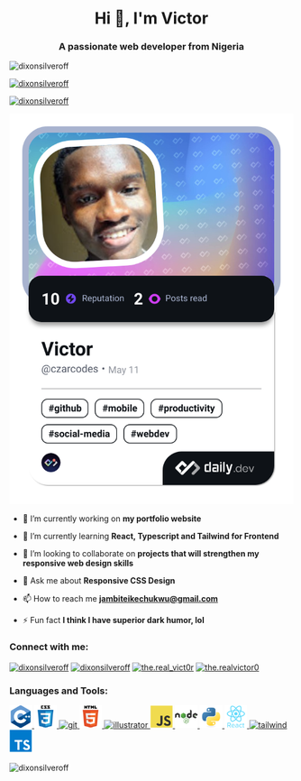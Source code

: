<h1 align="center">Hi 👋, I'm Victor</h1>
<h3 align="center">A passionate web developer from Nigeria</h3>

<p align="left"> <img src="https://komarev.com/ghpvc/?username=dixonsilveroff&label=Profile%20views&color=0e75b6&style=flat" alt="dixonsilveroff" /> </p>

<p align="left"> <a href="https://github.com/ryo-ma/github-profile-trophy"><img src="https://github-profile-trophy.vercel.app/?username=dixonsilveroff" alt="dixonsilveroff" /></a> </p>

<p align="left"> <a href="https://twitter.com/dixonsilveroff" target="blank"><img src="https://img.shields.io/twitter/follow/dixonsilveroff?logo=twitter&style=for-the-badge" alt="dixonsilveroff" /></a> </p>

<a href="https://app.daily.dev/czarcodes"><img src="./devcard.png" width="652" alt="Victor's Dev Card"/></a>

- 🔭 I’m currently working on **my portfolio website**

- 🌱 I’m currently learning **React, Typescript and Tailwind for Frontend**

- 👯 I’m looking to collaborate on **projects that will strengthen my responsive web design skills**

- 💬 Ask me about **Responsive CSS Design**

- 📫 How to reach me **jambiteikechukwu@gmail.com**

- ⚡ Fun fact **I think I have superior dark humor, lol**

<h3 align="left">Connect with me:</h3>
<p align="left">
<a href="https://dev.to/dixonsilveroff" target="blank"><img align="center" src="https://raw.githubusercontent.com/rahuldkjain/github-profile-readme-generator/master/src/images/icons/Social/devto.svg" alt="dixonsilveroff" height="30" width="40" /></a>
<a href="https://twitter.com/dixonsilveroff" target="blank"><img align="center" src="https://raw.githubusercontent.com/rahuldkjain/github-profile-readme-generator/master/src/images/icons/Social/twitter.svg" alt="dixonsilveroff" height="30" width="40" /></a>
<a href="https://linkedin.com/in/the.real_vict0r" target="blank"><img align="center" src="https://raw.githubusercontent.com/rahuldkjain/github-profile-readme-generator/master/src/images/icons/Social/linked-in-alt.svg" alt="the.real_vict0r" height="30" width="40" /></a>
<a href="https://instagram.com/the.realvictor0" target="blank"><img align="center" src="https://raw.githubusercontent.com/rahuldkjain/github-profile-readme-generator/master/src/images/icons/Social/instagram.svg" alt="the.realvictor0" height="30" width="40" /></a>
</p>

<h3 align="left">Languages and Tools:</h3>
<p align="left"> <a href="https://www.w3schools.com/cpp/" target="_blank" rel="noreferrer"> <img src="https://raw.githubusercontent.com/devicons/devicon/master/icons/cplusplus/cplusplus-original.svg" alt="cplusplus" width="40" height="40"/> </a> <a href="https://www.w3schools.com/css/" target="_blank" rel="noreferrer"> <img src="https://raw.githubusercontent.com/devicons/devicon/master/icons/css3/css3-original-wordmark.svg" alt="css3" width="40" height="40"/> </a> <a href="https://git-scm.com/" target="_blank" rel="noreferrer"> <img src="https://www.vectorlogo.zone/logos/git-scm/git-scm-icon.svg" alt="git" width="40" height="40"/> </a> <a href="https://www.w3.org/html/" target="_blank" rel="noreferrer"> <img src="https://raw.githubusercontent.com/devicons/devicon/master/icons/html5/html5-original-wordmark.svg" alt="html5" width="40" height="40"/> </a> <a href="https://www.adobe.com/in/products/illustrator.html" target="_blank" rel="noreferrer"> <img src="https://www.vectorlogo.zone/logos/adobe_illustrator/adobe_illustrator-icon.svg" alt="illustrator" width="40" height="40"/> </a> <a href="https://developer.mozilla.org/en-US/docs/Web/JavaScript" target="_blank" rel="noreferrer"> <img src="https://raw.githubusercontent.com/devicons/devicon/master/icons/javascript/javascript-original.svg" alt="javascript" width="40" height="40"/> </a> <a href="https://nodejs.org" target="_blank" rel="noreferrer"> <img src="https://raw.githubusercontent.com/devicons/devicon/master/icons/nodejs/nodejs-original-wordmark.svg" alt="nodejs" width="40" height="40"/> </a> <a href="https://www.python.org" target="_blank" rel="noreferrer"> <img src="https://raw.githubusercontent.com/devicons/devicon/master/icons/python/python-original.svg" alt="python" width="40" height="40"/> </a> <a href="https://reactjs.org/" target="_blank" rel="noreferrer"> <img src="https://raw.githubusercontent.com/devicons/devicon/master/icons/react/react-original-wordmark.svg" alt="react" width="40" height="40"/> </a> <a href="https://tailwindcss.com/" target="_blank" rel="noreferrer"> <img src="https://www.vectorlogo.zone/logos/tailwindcss/tailwindcss-icon.svg" alt="tailwind" width="40" height="40"/> </a> <a href="https://www.typescriptlang.org/" target="_blank" rel="noreferrer"> <img src="https://raw.githubusercontent.com/devicons/devicon/master/icons/typescript/typescript-original.svg" alt="typescript" width="40" height="40"/> </a> </p>

<p><img align="center" src="https://github-readme-stats.vercel.app/api/top-langs?username=dixonsilveroff&show_icons=true&locale=en&layout=compact" alt="dixonsilveroff" /></p>
